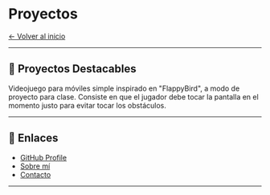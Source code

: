 # Proyectos

[← Volver al inicio](index.md)

---

## 🌱 Proyectos Destacables

Videojuego para móviles simple inspirado en "FlappyBird", a modo de proyecto para clase.
Consiste en que el jugador debe tocar la pantalla en el momento justo para evitar tocar los obstáculos.

---

## 🔗 Enlaces

- [GitHub Profile](https://github.com/jon-juanes)
- [Sobre mí](sobre-mi.md)
- [Contacto](contacto.md)

---
